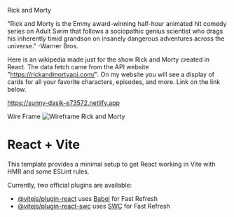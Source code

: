 Rick and Morty 

"Rick and Morty is the Emmy award-winning half-hour animated hit comedy series on Adult Swim that follows a sociopathic genius scientist who drags his inherently timid grandson on insanely dangerous adventures across the universe." -Warner Bros. 

Here is an wikipedia made just for the show Rick and Morty created in React. The data fetch came from the API website "https://rickandmortyapi.com/". On my website you will see a display of cards for all your favorite characters, episodes, and more. Link on the link below.

https://sunny-dasik-e73572.netlify.app

Wire Frame 
![Wireframe Rick and Morty](https://github.com/Mbwood92/Project2/assets/146128694/1926b0ac-d2f9-4b60-8ee5-fd432a94e0ef)



# React + Vite
This template provides a minimal setup to get React working in Vite with HMR and some ESLint rules.

Currently, two official plugins are available:

- [@vitejs/plugin-react](https://github.com/vitejs/vite-plugin-react/blob/main/packages/plugin-react/README.md) uses [Babel](https://babeljs.io/) for Fast Refresh
- [@vitejs/plugin-react-swc](https://github.com/vitejs/vite-plugin-react-swc) uses [SWC](https://swc.rs/) for Fast Refresh

